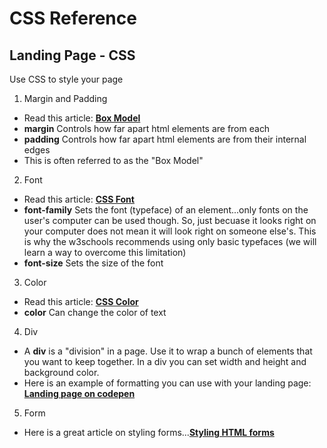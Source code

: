 # CSS Reference #
## Landing Page - CSS ##
Use CSS to style your page

1. Margin and Padding 
- Read this article: __[Box Model](https://www.w3schools.com/css/css_boxmodel.asp)__
- __margin__ Controls how far apart html elements are from each
- __padding__ Controls how far apart html elements are from their internal edges
- This is often referred to as the "Box Model" 

2. Font
- Read this article: __[CSS Font](https://www.w3schools.com/css/css_font.asp)__
- __font-family__ Sets the font (typeface) of an element...only fonts on the user's computer can be used though. So, just becuase it looks right on your computer does not mean it will look right on someone else's. This is why the w3schools recommends using only basic typefaces (we will learn a way to overcome this limitation)
- __font-size__ Sets the size of the font

3. Color
- Read this article: __[CSS Color](https://www.w3schools.com/cssref/pr_text_color.asp)__
- __color__ Can change the color of text

4. Div
- A __div__ is a "division" in a page. Use it to wrap a bunch of elements that you want to keep together. In a div you can set width and height and background color. 
- Here is an example of formatting you can use with your landing page: __[Landing page on codepen](https://codepen.io/jasonleecooksey/pen/YrBZMo)__
  
5. Form
- Here is a great article on styling forms...__[Styling HTML forms](https://developer.mozilla.org/en-US/docs/Learn/HTML/Forms/Styling_HTML_forms)__
